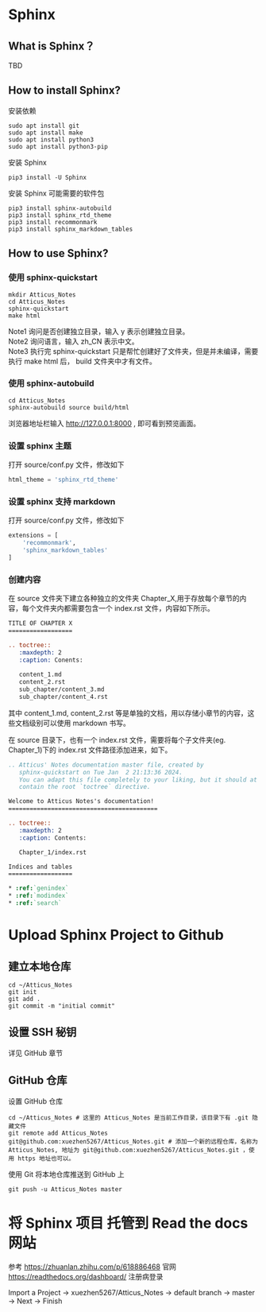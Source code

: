 # Sphinx
## What is Sphinx？
TBD
## How to install Sphinx?
安装依赖
```shell
sudo apt install git
sudo apt install make
sudo apt install python3
sudo apt install python3-pip
```
安装 Sphinx
```shell
pip3 install -U Sphinx
```
安装 Sphinx 可能需要的软件包
```shell
pip3 install sphinx-autobuild
pip3 install sphinx_rtd_theme
pip3 install recommonmark
pip3 install sphinx_markdown_tables
```
## How to use Sphinx?
### 使用 sphinx-quickstart
```shell
mkdir Atticus_Notes
cd Atticus_Notes
sphinx-quickstart
make html
```
Note1 询问是否创建独立目录，输入 y 表示创建独立目录。  
Note2 询问语言，输入 zh_CN 表示中文。  
Note3 执行完 sphinx-quickstart 只是帮忙创建好了文件夹，但是并未编译，需要执行 make html 后， build 文件夹中才有文件。  
### 使用 sphinx-autobuild
```shell
cd Atticus_Notes
sphinx-autobuild source build/html
```
浏览器地址栏输入 <http://127.0.0.1:8000> , 即可看到预览画面。
### 设置 sphinx 主题
打开 source/conf.py 文件，修改如下
```python
html_theme = 'sphinx_rtd_theme'
```
### 设置 sphinx 支持 markdown
打开 source/conf.py 文件，修改如下
```python
extensions = [
    'recommonmark',
    'sphinx_markdown_tables'
]
```
### 创建内容
在 source 文件夹下建立各种独立的文件夹 Chapter_X,用于存放每个章节的内容，每个文件夹内都需要包含一个 index.rst 文件，内容如下所示。
```rst
TITLE OF CHAPTER X
==================

.. toctree::
   :maxdepth: 2
   :caption: Conents:
   
   content_1.md
   content_2.rst
   sub_chapter/content_3.md
   sub_chapter/content_4.rst
```
其中 content_1.md, content_2.rst 等是单独的文档，用以存储小章节的内容，这些文档级别可以使用 markdown 书写。

在 source 目录下，也有一个 index.rst 文件，需要将每个子文件夹(eg. Chapter_1)下的 index.rst 文件路径添加进来，如下。
```rst
.. Atticus' Notes documentation master file, created by
   sphinx-quickstart on Tue Jan  2 21:13:36 2024.
   You can adapt this file completely to your liking, but it should at least
   contain the root `toctree` directive.

Welcome to Atticus Notes's documentation!
==========================================

.. toctree::
   :maxdepth: 2
   :caption: Contents:

   Chapter_1/index.rst

Indices and tables
==================

* :ref:`genindex`
* :ref:`modindex`
* :ref:`search`
```
# Upload Sphinx Project to Github
## 建立本地仓库
```shell
cd ~/Atticus_Notes
git init 
git add .
git commit -m "initial commit"
```
## 设置 SSH 秘钥
详见 GitHub 章节

## GitHub 仓库
设置 GitHub 仓库
```shell
cd ~/Atticus_Notes # 这里的 Atticus_Notes 是当前工作目录，该目录下有 .git 隐藏文件
git remote add Atticus_Notes git@github.com:xuezhen5267/Atticus_Notes.git # 添加一个新的远程仓库，名称为 Atticus_Notes, 地址为 git@github.com:xuezhen5267/Atticus_Notes.git ，使用 https 地址也可以。
```
使用 Git 将本地仓库推送到 GitHub 上
```shell
git push -u Atticus_Notes master
```
# 将 Sphinx 项目 托管到 Read the docs 网站
参考 <https://zhuanlan.zhihu.com/p/618886468>
官网 <https://readthedocs.org/dashboard/> 注册病登录

Import a Project -> xuezhen5267/Atticus_Notes -> default branch -> master -> Next -> Finish

